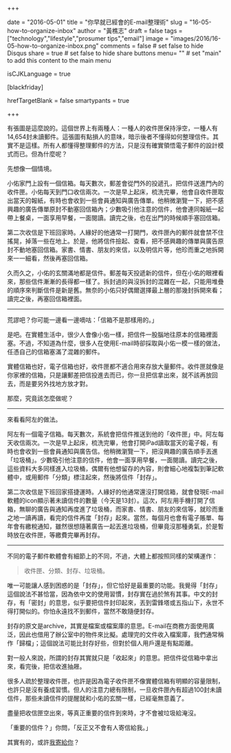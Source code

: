 +++

date = "2016-05-01"
title = "你早就已經會的E-mail整理術"
slug = "16-05-how-to-organize-inbox"
author = "黃樵志"
draft = false
tags = ["technology","lifestyle","prosumer tips","email"]
image = "images/2016/16-05-how-to-organize-inbox.png"
comments = false	# set false to hide Disqus
share = true	# set false to hide share buttons
menu= ""  # set "main" to add this content to the main menu

isCJKLanguage = true

[blackfriday]

hrefTargetBlank = false
smartypants = true

+++

有張圖是這麼說的。這個世界上有兩種人：一種人的收件匣保持淨空，一種人有14,654封未讀郵件。這張圖有點損人的意味，暗示後者不懂得如何整理信件。其實不是這樣。所有人都懂得整理郵件的方法，只是沒有確實領悟電子郵件的設計模式而已。但為什麼呢？

<!--more-->

先想像一個情境。

小佑家門上設有一個信箱。每天數次，郵差會從門外的投遞孔，把信件送進門內的收件匣。小佑每天到門口收信兩次。一次是早上起床，梳洗完畢，他會自收件匣取出當天的報紙，有時也會收到一些會員通知與廣告傳單。他稍微瀏覽一下，把不感興趣的廣告傳單原封不動塞回信箱內；少數吸引他注意的信件，他會連同報紙一起帶上餐桌，一面享用早餐，一面閱讀。讀完之後，也在出門的時候順手塞回信箱。

第二次收信是下班回家時。人緣好的他通常一打開門，收件匣內的郵件就會禁不住搖晃，掉落一些在地上。於是，他將信件撿起、查看，把不感興趣的傳單與廣告原封不動地塞回信箱。家書、情書、朋友的來信，以及明信片等，他珍而重之地拆開來一一細看，然後再塞回信箱。

久而久之，小佑的玄關滿地都是信件。郵差每天投遞新的信件，但在小佑的眼裡看來，那些信件漸漸的長得都一樣了。拆封過的與沒拆封的混雜在一起，只能用堆疊的順序來判斷信件是新是舊。無奈的小佑只好偶爾選擇最上層的那幾封拆開來看；讀完之後，再塞回信箱裡面。

------

荒謬吧？你可能一邊看一邊嘀咕：「信箱不是那樣用的。」

是吧。在實體生活中，很少人會像小佑一樣，把信件一股腦地往原本的信箱裡面塞。不過，不知道為什麼，很多人在使用E-mail時卻採取與小佑一模一樣的做法，任憑自己的信箱塞滿了混雜的郵件。

實體信箱也好，電子信箱也好，收件匣都不適合用來存放大量郵件。收件匣就像是你家裡的信箱，只是讓郵差把信投進去而已，你一旦把信拿出來，就不該再放回去，而是要另外找地方放才對。

那麼，究竟該怎麼做呢？

------

來看看阿左的做法。

阿左有一個電子信箱。每天數次，系統會把信件推送到他的「收件匣」中。阿左每天收信兩次。一次是早上起床，梳洗完畢，他會打開iPad讀取當天的電子報，有時也會收到一些會員通知與廣告信。他稍微瀏覽一下，把沒興趣的廣告順手丟進「垃圾桶」。少數吸引他注意的信件，他會一面享用早餐，一面閱讀。讀完之後，這些資料大多同樣進入垃圾桶，偶爾有他想留存的內容，則會細心地複製到筆記軟體中，或用郵件「分類」標注起來，然後將信件「封存」。

第二次收信是下班回家搭捷運時。人緣好的他通常還沒打開信箱，就會發現E-mail軟體的icon顯示著未讀信件的數量（今天是13封）。這次，阿左用手機打開了信箱，無聊的廣告與通知再度進了垃圾桶，而家書、情書、朋友的來信等，就珍而重之地一讀再讀，看完的信件再度「封存」起來。當然，每個月也會有電子賬單、每年會有繳稅通知，雖然很想隨著廣告一起丟進垃圾桶，但畢竟沒那種勇氣，於是暫時放在收件匣，等繳費完畢再封存。

------

不同的電子郵件軟體會有細節上的不同，不過，大體上都按照同樣的架構運作：

> 收件匣、分類、封存、垃圾桶。

唯一可能讓人感到困惑的是「封存」，但它恰好是最重要的功能。我覺得「封存」這個說法不甚恰當，因為依中文的使用習慣，封存實在過於煞有其事。中文的封存，有「密封」的意思，似乎要把信件封印起來，丟到雷鋒塔或五指山下，永世不得打開似的。你怕永遠找不到郵件，當然不敢隨便封存。

封存的原文是archive，其實是檔案或檔案庫的意思。E-mail在商務方面使用廣泛，因此也借用了辦公室中的物件來比擬。處理完的文件收入檔案庫，我們通常稱作「歸檔」；這個說法可能比封存好些，但對於個人用戶還是有點距離。

對一般人來說，所謂的封存其實就只是「收起來」的意思。把信件從信箱中拿出來，看完後，把信收進抽屜。

很多人疏於整理收件匣，也許是因為電子收件匣不像實體信箱有明顯的容量限制，也許只是沒有養成習慣。但人的注意力總有限制，一旦收件匣內有超過100封未讀信件，那些未讀信件的提醒就和小佑的玄關一樣，已經毫無意義了。

盡量把收信匣空出來，等真正重要的信件到來時，才不會被垃圾給淹沒。

「重要的信件？」你問，「反正又不會有人寄信給我。」

其實有的，或許[我寄給你](https://eepurl.com/cL7-kT)？